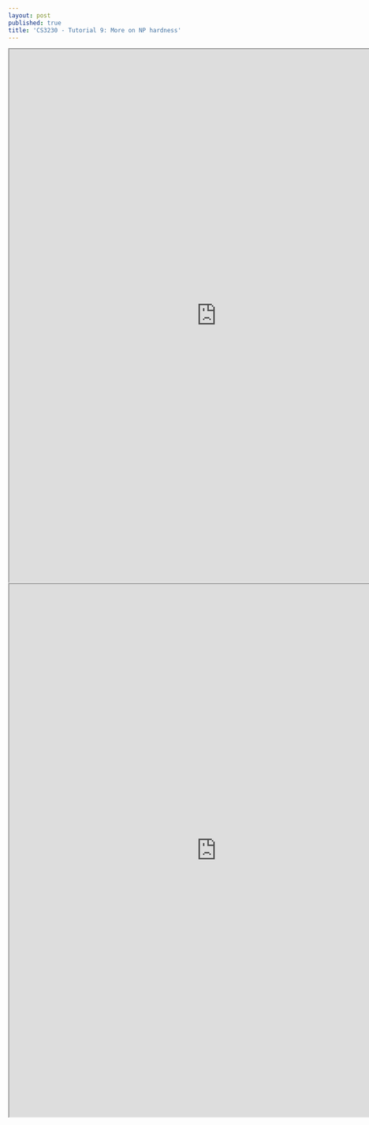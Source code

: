 ```yaml
---
layout: post
published: true
title: 'CS3230 - Tutorial 9: More on NP hardness'
---
```

<iframe src="https://drive.google.com/file/d/1Vl_nrhsy2XBV9LrOSpvilWqSQU_SnW01/preview" width="840" height="1080"></iframe>
<iframe src="https://drive.google.com/file/d/1rKqWHkGv0phP6hPrWoRMWszgkTdDW5fh/preview" width="840" height="1080"></iframe>
